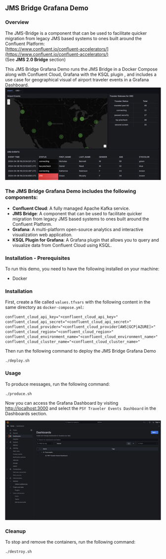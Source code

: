 
## JMS Bridge Grafana Demo

### Overview
The JMS-Bridge is a component that can be used to facilitate quicker migration from legacy JMS based systems to ones built around the Confluent Platform:
<br >[https://www.confluent.io/confluent-accelerators/](https://www.confluent.io/confluent-accelerators/)
<br />(See **JMS 2.0 Bridge** section)

This JMS Bridge Grafana Demo runs the JMS Bridge in a Docker Compose along with Confluent Cloud, Grafana with the KSQL plugin , and includes a use case for geographical visual of airport traveler events in a Grafana Dashboard.
![Grafana](./jms-bridge-grafana-demo/images/grafan-dashboard.png)

### The JMS Bridge Grafana Demo includes the following components:

- **Confluent Cloud**: A fully managed Apache Kafka service.
- **JMS Bridge**: A component that can be used to facilitate quicker migration from legacy JMS based systems to ones built around the Confluent Platform.
- **Grafana**: A multi-platform open-source analytics and interactive visualization web application.
- **KSQL Plugin for Grafana**: A Grafana plugin that allows you to query and visualize data from Confluent Cloud using KSQL.

### Installation - Prerequisites

To run this demo, you need to have the following installed on your machine:

* Docker

### Installation 
First, create a file called `values.tfvars` with the following content in the same directory as `docker-compose.yml`:
```shell
confluent_cloud_api_key="<confluent_cloud_api_key>"
confluent_cloud_api_secret="<confluent_cloud_api_secret>"
confluent_cloud_provider="<confluent_cloud_provider[AWS|GCP|AZURE]>"
confluent_cloud_region="<confluent_cloud_region>"
confluent_cloud_environment_name="<confluent_cloud_environment_name>"
confluent_cloud_cluster_name="<confluent_cloud_cluster_name>"
```

Then run the following command to deploy the JMS Bridge Grafana Demo
```shell
./deploy.sh
```

### Usage

To produce messages, run the following command:
```shell
./produce.sh
```

Now you can access the Grafana Dashboard by visiting [http://localhost:3000](http://localhost:3000) and select the `PSY Traveler Events Dashboard` in the Dashboards section.

![Dashboard](./jms-bridge-grafana-demo/images/grafana.png)

### Cleanup

To stop and remove the containers, run the following command:
```shell
./destroy.sh
```